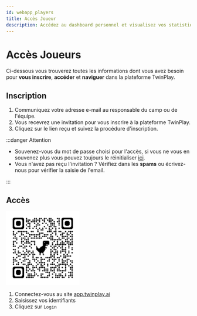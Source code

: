 ```yaml
---
id: webapp_players
title: Accès Joueur
description: Accédez au dashboard personnel et visualisez vos statistiques et vidéos.
---
```


# Accès Joueurs

Ci-dessous vous trouverez toutes les informations dont vous avez besoin pour **vous inscrire**,
**accéder** et **naviguer** dans la plateforme TwinPlay.

## Inscription

1. Communiquez votre adresse e-mail au responsable du camp ou de l'équipe.
2. Vous recevrez une invitation pour vous inscrire à la plateforme TwinPlay.
3. Cliquez sur le lien reçu et suivez la procédure d'inscription.

:::danger Attention 
- Souvenez-vous du mot de passe choisi pour l'accès, si vous ne vous en souvenez plus vous pouvez toujours le réinitialiser [ici](https://app.twinplay.ai/accounts/password_reset/).
- Vous n'avez pas reçu l'invitation ? Vérifiez dans les **spams** ou écrivez-nous pour vérifier la saisie de l'email.

:::

## Accès

<img src="/img/qrcode_app.twinplay.ai.png" alt="qr_wifi" width="200" />

1. Connectez-vous au site <a href="https://app.twinplay.ai" target="_blank">app.twinplay.ai</a>
2. Saisissez vos identifiants
3. Cliquez sur `Login`